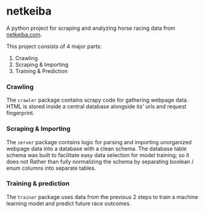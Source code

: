 # netkeiba

A python project for scraping and analyzing horse racing data from [netkeiba.com](http://www.netkeiba.com/).

This project consists of 4 major parts:
1. Crawling
1. Scraping & Importing
1. Training & Prediction

### Crawling

The `crawler` package contains scrapy code for gathering webpage data.
HTML is stored inside a central database alongside its' urls and request fingerprint.

### Scraping & Importing

The `server` package contains logic for parsing and importing unorganized webpage data into a database with a clean schema.
The database table schema was built to facilitate easy data selection for model training; so it does not Rather than fully normalizing the schema by separating boolean / enum columns into separate tables.

### Training & prediction

The `trainer` package uses data from the previous 2 steps to train a machine learning model and predict future race outcomes. 
